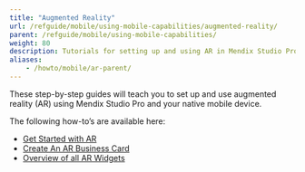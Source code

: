 ```yaml
---
title: "Augmented Reality"
url: /refguide/mobile/using-mobile-capabilities/augmented-reality/
parent: /refguide/mobile/using-mobile-capabilities/
weight: 80
description: Tutorials for setting up and using AR in Mendix Studio Pro.
aliases:
    - /howto/mobile/ar-parent/
---
```


These step-by-step guides will teach you to set up and use augmented reality (AR) using Mendix Studio Pro and your native mobile device.

The following how-to’s are available here:

- [Get Started with AR](/howto/mobile/how-to-ar-simple-cube/)
- [Create An AR Business Card](/howto/mobile/how-to-ar-business-card/)
- [Overview of all AR Widgets](/howto/mobile/ar-widgets/)
